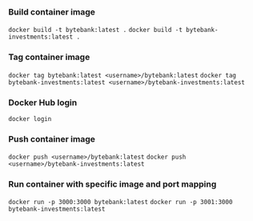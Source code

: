 ### Build container image

`docker build -t bytebank:latest .`
`docker build -t bytebank-investments:latest .`

### Tag container image

`docker tag bytebank:latest <username>/bytebank:latest`
`docker tag bytebank-investments:latest <username>/bytebank-investments:latest`

### Docker Hub login

`docker login`

### Push container image

`docker push <username>/bytebank:latest`
`docker push <username>/bytebank-investments:latest`

### Run container with specific image and port mapping

`docker run -p 3000:3000 bytebank:latest`
`docker run -p 3001:3000 bytebank-investments:latest`
